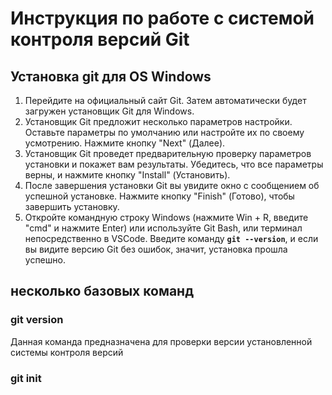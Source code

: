 # Инструкция по работе с системой контроля версий Git
## Установка git для OS Windows
1. Перейдите на официальный сайт Git. Затем автоматически будет загружен установщик Git для Windows.
2. Установщик Git предложит несколько параметров настройки. Оставьте параметры по умолчанию или настройте их по своему усмотрению. Нажмите кнопку "Next" (Далее).
3. Установщик Git проведет предварительную проверку параметров установки и покажет вам результаты. Убедитесь, что все параметры верны, и нажмите кнопку "Install" (Установить).
4. После завершения установки Git вы увидите окно с сообщением об успешной установке. Нажмите кнопку "Finish" (Готово), чтобы завершить установку.
5. Откройте командную строку Windows (нажмите Win + R, введите "cmd" и нажмите Enter) или используйте Git Bash, или терминал непосредственно в VSCode.
Введите команду **`git --version`**, и если вы видите версию Git без ошибок, значит, установка прошла успешно.
## несколько базовых команд

### git version

Данная команда предназначена для проверки версии установленной системы контроля версий

### git init

